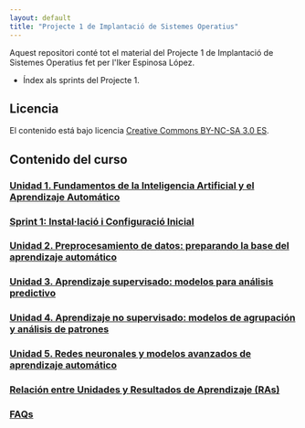 ```yaml
---
layout: default
title: "Projecte 1 de Implantació de Sistemes Operatius"
---
```


Aquest repositori conté tot el material del Projecte 1 de  Implantació de Sistemes Operatius fet per l'Iker Espinosa López.

- Índex als sprints del Projecte 1.


## Licencia

El contenido está bajo licencia [Creative Commons BY-NC-SA 3.0 ES](LICENSE.md).

## Contenido del curso

### [Unidad 1. Fundamentos de la Inteligencia Artificial y el Aprendizaje Automático](unidad1/unidad1.md)  
### [Sprint 1: Instal·lació i Configuració Inicial](Sprint%201:%Instal·lació%20i%20Configuració%20Inicial/SP1.md)
### [Unidad 2. Preprocesamiento de datos: preparando la base del aprendizaje automático](unidad2/unidad2.md)  
### [Unidad 3. Aprendizaje supervisado: modelos para análisis predictivo](unidad3/unidad3.md)  
### [Unidad 4. Aprendizaje no supervisado: modelos de agrupación y análisis de patrones](unidad4/unidad4.md)  
### [Unidad 5. Redes neuronales y modelos avanzados de aprendizaje automático](unidad5/unidad5.md)  

### [Relación entre Unidades y Resultados de Aprendizaje (RAs)](ras.md)  

### [FAQs](faqs/faqs.md)  
